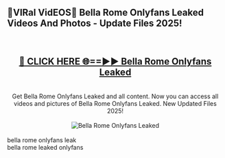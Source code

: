 <h2>🔴VIRal VidEOS🔴 Bella Rome Onlyfans Leaked Videos And Photos - Update Files 2025!</h2>
<br>
<div align="center">
<h2><a href="https://virallinks.top/odZfE0" rel="nofollow">🔴 CLICK HERE 🌐==►► Bella Rome Onlyfans Leaked</a></h2>
<br>
Get Bella Rome Onlyfans Leaked and all content. Now you can access all videos and pictures of Bella Rome Onlyfans Leaked. New Updated Files 2025!
<br>
<br>
<a href="https://virallinks.top/odZfE0" rel="nofollow" data-target="animated-image.originalLink"><img src="https://i.imgur.com/dJHk4Zq.gif)" alt="Bella Rome Onlyfans Leaked" style="max-width: 100%; display: inline-block;" data-target="animated-image.originalImage"></a>
</div>
<br>
bella rome onlyfans leak<br>
bella rome leaked onlyfans